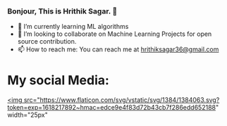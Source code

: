 ### Bonjour, This is Hrithik Sagar. 👋

- 🌱 I’m currently learning ML algorithms
- 👯 I’m looking to collaborate on Machine Learning Projects for open source contribution.
- 📫 How to reach me: You can reach me at hrithiksagar36@gmail.com
# My social Media:
<a href="https://www.instagram.com/hrithik.sagar/"><img src="https://www.flaticon.com/svg/vstatic/svg/1384/1384063.svg?token=exp=1618217892~hmac=edce9e4f83d72b43cb7f286edd652188" width="25px"</a>
  

